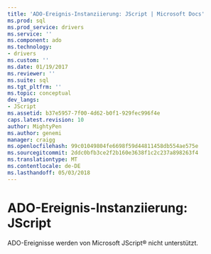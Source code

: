 ```yaml
---
title: 'ADO-Ereignis-Instanziierung: JScript | Microsoft Docs'
ms.prod: sql
ms.prod_service: drivers
ms.service: ''
ms.component: ado
ms.technology:
- drivers
ms.custom: ''
ms.date: 01/19/2017
ms.reviewer: ''
ms.suite: sql
ms.tgt_pltfrm: ''
ms.topic: conceptual
dev_langs:
- JScript
ms.assetid: b37e5957-7f00-4d62-b0f1-929fec996f4e
caps.latest.revision: 10
author: MightyPen
ms.author: genemi
manager: craigg
ms.openlocfilehash: 99c01049804fe6698f59d44811458db554ae575e
ms.sourcegitcommit: 2ddc0bfb3ce2f2b160e3638f1c2c237a898263f4
ms.translationtype: MT
ms.contentlocale: de-DE
ms.lasthandoff: 05/03/2018
---
```

# <a name="ado-event-instantiation-jscript"></a>ADO-Ereignis-Instanziierung: JScript
ADO-Ereignisse werden von Microsoft JScript® nicht unterstützt.
